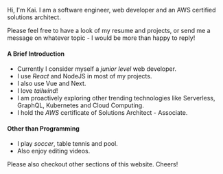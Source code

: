 Hi, I'm Kai. I am a software engineer, web developer and an AWS certified solutions architect.

Please feel free to have a look of my resume and projects, or send me a message on whatever topic - I would be more than happy to reply!

#### A Brief Introduction

- Currently I consider myself a _junior level_ web developer.
- I use _React_ and NodeJS in most of my projects.
- I also use Vue and Next.
- I love _tailwind_!
- I am proactively exploring other trending technologies like Serverless, GraphQL, Kubernetes and Cloud Computing.
- I hold the _AWS_ certificate of Solutions Architect - Associate.

#### Other than Programming

- I play _soccer_, table tennis and pool.
- Also enjoy editing videos.

Please also checkout other sections of this website. Cheers!
